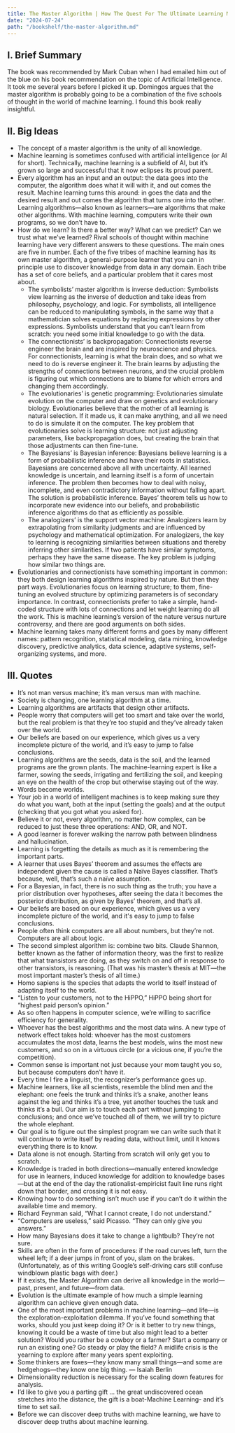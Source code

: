 ```yaml
---
title: The Master Algorithm | How The Quest For The Ultimate Learning Machine Will Remake Our World by Pedro Domingos
date: "2024-07-24"
path: "/bookshelf/the-master-algorithm.md"
---
```

## I. Brief Summary
The book was recommended by Mark Cuban when I had emailed him out of the blue on his book recommendation on the topic of Artificial Intelligence. It took me several years before I picked it up. Domingos argues that the master algorithm is probably going to be a combination of the five schools of thought in the world of machine learning. I found this book really insightful.

## II. Big Ideas
- The concept of a master algorithm is the unity of all knowledge.
- Machine learning is sometimes confused with artificial intelligence (or AI for short). Technically, machine learning is a subfield of AI, but it’s grown so large and successful that it now eclipses its proud parent.
- Every algorithm has an input and an output: the data goes into the computer, the algorithm does what it will with it, and out comes the result. Machine learning turns this around: in goes the data and the desired result and out comes the algorithm that turns one into the other. Learning algorithms—also known as learners—are algorithms that make other algorithms. With machine learning, computers write their own programs, so we don’t have to.
- How do we learn? Is there a better way? What can we predict? Can we trust what we’ve learned? Rival schools of thought within machine learning have very different answers to these questions. The main ones are five in number. Each of the five tribes of machine learning has its own master algorithm, a general-purpose learner that you can in principle use to discover knowledge from data in any domain. Each tribe has a set of core beliefs, and a particular problem that it cares most about.
    - The symbolists’ master algorithm is inverse deduction: Symbolists view learning as the inverse of deduction and take ideas from philosophy, psychology, and logic. For symbolists, all intelligence can be reduced to manipulating symbols, in the same way that a mathematician solves equations by replacing expressions by other expressions. Symbolists understand that you can’t learn from scratch: you need some initial knowledge to go with the data. 
    - The connectionists’ is backpropagation: Connectionists reverse engineer the brain and are inspired by neuroscience and physics. For connectionists, learning is what the brain does, and so what we need to do is reverse engineer it. The brain learns by adjusting the strengths of connections between neurons, and the crucial problem is figuring out which connections are to blame for which errors and changing them accordingly. 
    - The evolutionaries’ is genetic programming: Evolutionaries simulate evolution on the computer and draw on genetics and evolutionary biology. Evolutionaries believe that the mother of all learning is natural selection. If it made us, it can make anything, and all we need to do is simulate it on the computer. The key problem that evolutionaries solve is learning structure: not just adjusting parameters, like backpropagation does, but creating the brain that those adjustments can then fine-tune. 
    - The Bayesians’ is Bayesian inference: Bayesians believe learning is a form of probabilistic inference and have their roots in statistics. Bayesians are concerned above all with uncertainty. All learned knowledge is uncertain, and learning itself is a form of uncertain inference. The problem then becomes how to deal with noisy, incomplete, and even contradictory information without falling apart. The solution is probabilistic inference. Bayes’ theorem tells us how to incorporate new evidence into our beliefs, and probabilistic inference algorithms do that as efficiently as possible. 
    - The analogizers’ is the support vector machine: Analogizers learn by extrapolating from similarity judgments and are influenced by psychology and mathematical optimization. For analogizers, the key to learning is recognizing similarities between situations and thereby inferring other similarities. If two patients have similar symptoms, perhaps they have the same disease. The key problem is judging how similar two things are.
- Evolutionaries and connectionists have something important in common: they both design learning algorithms inspired by nature. But then they part ways. Evolutionaries focus on learning structure; to them, fine-tuning an evolved structure by optimizing parameters is of secondary importance. In contrast, connectionists prefer to take a simple, hand-coded structure with lots of connections and let weight learning do all the work. This is machine learning’s version of the nature versus nurture controversy, and there are good arguments on both sides.
- Machine learning takes many different forms and goes by many different names: pattern recognition, statistical modeling, data mining, knowledge discovery, predictive analytics, data science, adaptive systems, self-organizing systems, and more.

## III. Quotes
- It’s not man versus machine; it’s man versus man with machine.
- Society is changing, one learning algorithm at a time.
- Learning algorithms are artifacts that design other artifacts.
- People worry that computers will get too smart and take over the world, but the real problem is that they’re too stupid and they’ve already taken over the world.
- Our beliefs are based on our experience, which gives us a very incomplete picture of the world, and it’s easy to jump to false conclusions.
- Learning algorithms are the seeds, data is the soil, and the learned programs are the grown plants. The machine-learning expert is like a farmer, sowing the seeds, irrigating and fertilizing the soil, and keeping an eye on the health of the crop but otherwise staying out of the way.
- Words become worlds.
- Your job in a world of intelligent machines is to keep making sure they do what you want, both at the input (setting the goals) and at the output (checking that you got what you asked for).
- Believe it or not, every algorithm, no matter how complex, can be reduced to just these three operations: AND, OR, and NOT.
- A good learner is forever walking the narrow path between blindness and hallucination.
- Learning is forgetting the details as much as it is remembering the important parts.
- A learner that uses Bayes’ theorem and assumes the effects are independent given the cause is called a Naïve Bayes classifier. That’s because, well, that’s such a naïve assumption.
- For a Bayesian, in fact, there is no such thing as the truth; you have a prior distribution over hypotheses, after seeing the data it becomes the posterior distribution, as given by Bayes’ theorem, and that’s all.
- Our beliefs are based on our experience, which gives us a very incomplete picture of the world, and it's easy to jump to false conclusions.
- People often think computers are all about numbers, but they’re not. Computers are all about logic.
- The second simplest algorithm is: combine two bits. Claude Shannon, better known as the father of information theory, was the first to realize that what transistors are doing, as they switch on and off in response to other transistors, is reasoning. (That was his master’s thesis at MIT—the most important master’s thesis of all time.)
- Homo sapiens is the species that adapts the world to itself instead of adapting itself to the world.
- “Listen to your customers, not to the HiPPO,” HiPPO being short for “highest paid person’s opinion.” 
- As so often happens in computer science, we’re willing to sacrifice efficiency for generality.
- Whoever has the best algorithms and the most data wins. A new type of network effect takes hold: whoever has the most customers accumulates the most data, learns the best models, wins the most new customers, and so on in a virtuous circle (or a vicious one, if you’re the competition).
- Common sense is important not just because your mom taught you so, but because computers don’t have it.
- Every time I fire a linguist, the recognizer’s performance goes up.
- Machine learners, like all scientists, resemble the blind men and the elephant: one feels the trunk and thinks it’s a snake, another leans against the leg and thinks it’s a tree, yet another touches the tusk and thinks it’s a bull. Our aim is to touch each part without jumping to conclusions; and once we’ve touched all of them, we will try to picture the whole elephant.
- Our goal is to figure out the simplest program we can write such that it will continue to write itself by reading data, without limit, until it knows everything there is to know.
- Data alone is not enough. Starting from scratch will only get you to scratch.
- Knowledge is traded in both directions—manually entered knowledge for use in learners, induced knowledge for addition to knowledge bases—but at the end of the day the rationalist-empiricist fault line runs right down that border, and crossing it is not easy.
- Knowing how to do something isn’t much use if you can’t do it within the available time and memory.
- Richard Feynman said, “What I cannot create, I do not understand.”
- “Computers are useless,” said Picasso. “They can only give you answers.” 
- How many Bayesians does it take to change a lightbulb? They’re not sure.
- Skills are often in the form of procedures: if the road curves left, turn the wheel left; if a deer jumps in front of you, slam on the brakes. (Unfortunately, as of this writing Google’s self-driving cars still confuse windblown plastic bags with deer.)
- If it exists, the Master Algorithm can derive all knowledge in the world—past, present, and future—from data.
- Evolution is the ultimate example of how much a simple learning algorithm can achieve given enough data.
- One of the most important problems in machine learning—and life—is the exploration-exploitation dilemma. If you’ve found something that works, should you just keep doing it? Or is it better to try new things, knowing it could be a waste of time but also might lead to a better solution? Would you rather be a cowboy or a farmer? Start a company or run an existing one? Go steady or play the field? A midlife crisis is the yearning to explore after many years spent exploiting.
- Some thinkers are foxes—they know many small things—and some are hedgehogs—they know one big thing. — Isaiah Berlin
- Dimensionality reduction is necessary for the scaling down features for analysis.
- I’d like to give you a parting gift … the great undiscovered ocean stretches into the distance, the gift is a boat-Machine Learning- and it’s time to set sail.
- Before we can discover deep truths with machine learning, we have to discover deep truths about machine learning.